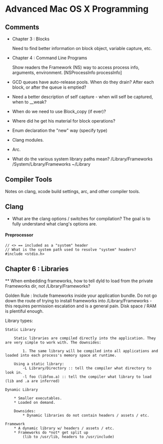 # Advanced Mac OS X Programming #

## Comments ##

* Chapter 3 : Blocks

  Need to find better information on block object, variable capture, etc.

* Chapter 4 : Command Line Programs

  Show readers the Framework (NS) way to access process info, arguments, environment.
  [NSProcessInfo processInfo]

* GCD queues have auto-release pools. When do they drain? After each block, or
  after the queue is emptied?

* Need a better description of self capture - when will self be captured, when to __weak?

* When do we need to use Block_copy (if ever)?

* Where did he get his material for block operations?
* Enum declaration the "new" way (specify type)
* Clang modules.
* Arc.

* What do the various system library paths mean?
		/Library/Frameworks
		/System/Library/Frameworks
		~/Library


## Compiler Tools ##

Notes on clang, xcode build settings, arc, and other compiler tools.



## Clang ##

* What are the clang options / switches for compilation? The goal is to fully
  understand what clang's options are.

#### Preprocessor ####

	// <> == included as a "system" header
	// What is the system path used to resolve "system" headers?
    #include <stdio.h>


## Chapter 6 : Libraries ##

** When embedding frameworks, how to tell dyld to load from the private Frameworks dir, not /Library/Frameworks?

Golden Rule :
	Include frameworks inside your application bundle. Do not go down the route of trying to install frameworks into /Library/Frameworks - this requires permission escalation and is a general pain. Disk space / RAM is plentiful enough.

Library types:

	Static Library

		Static libraries are compiled directly into the application. They are very simple to work with. The downsides:

			1. The same library will be compiled into all applications and loaded into each process's memory space at runtime.

		Using a static library:
			-L Library/Directory :: tell the compiler what directory to look in.
			-l foo (libfoo.a) :: tell the compiler what library to load (lib and .a are inferred)

	Dynamic Library

		* Smaller executables.
		* Loaded on demand.

		Downsides:
			* Dynamic libraries do not contain headers / assets / etc.

	Framework
		* A dynamic library w/ headers / assets / etc.
		* Frameworks do *not* get split up
			(lib to /usr/lib, headers to /usr/include)
